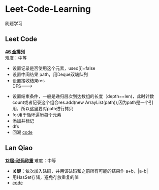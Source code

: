 # Leet-Code-Learning
刷题学习

## Leet Code
**[46 全排列](https://leetcode-cn.com/problems/permutations/solution/quan-pai-lie-by-leetcode-solution-2/)**  
 难度：中等  
- 设置记录是否使用这个元素，used[i]=false  
- 设置中间结果 path，用Deque双端队列
- 设置接收结果res  
DFS--->  
+ 设置结束条件，一般是递归层次到达数组的长度（depth==len)，此时计数count或者记录这个组合res.add(new ArrayList(path)),因为path是一个引用，所以这里要对path进行拷贝  
+ for用于循环遍历每个元素  
+ 添加并标记
+ dfs  
+ 回溯      [code](https://github.com/tangchengliang/Leet-Code-Learning/blob/main/src/main/java/dfs/Leet_46_permutations.java)
 
 ## Lan Qiao
 **[12届-砝码称重](http://lx.lanqiao.cn/problem.page?gpid=T2895)**
 难度：中等
 - **关键**：依次加入砝码，并用该砝码和之前所有可能的结果作 a+b，|a-b|
 - 用HasSet存储，避免存放重复的值
 - [code](https://github.com/tangchengliang/Leet-Code-Learning/blob/main/src/main/java/lanqiao/test_12_weight_count.java)

  
